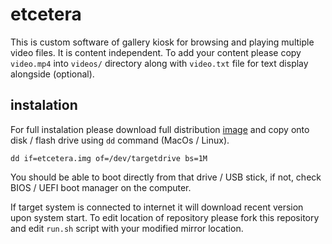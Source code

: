 # etcetera

This is custom software of gallery kiosk for browsing and playing multiple video files. It is content independent. To add your content please copy ```video.mp4``` into ```videos/``` directory along with ```video.txt``` file for text display alongside (optional).

## instalation

For full instalation please download full distribution [image](http://localhost) and copy onto disk / flash drive using ```dd``` command (MacOs / Linux).

```
dd if=etcetera.img of=/dev/targetdrive bs=1M
```
You should be able to boot directly from that drive / USB stick, if not, check BIOS / UEFI boot manager on the computer.

If target system is connected to internet it will download recent version upon system start. To edit location of repository please fork this repository and edit ```run.sh``` script with your modified mirror location.
